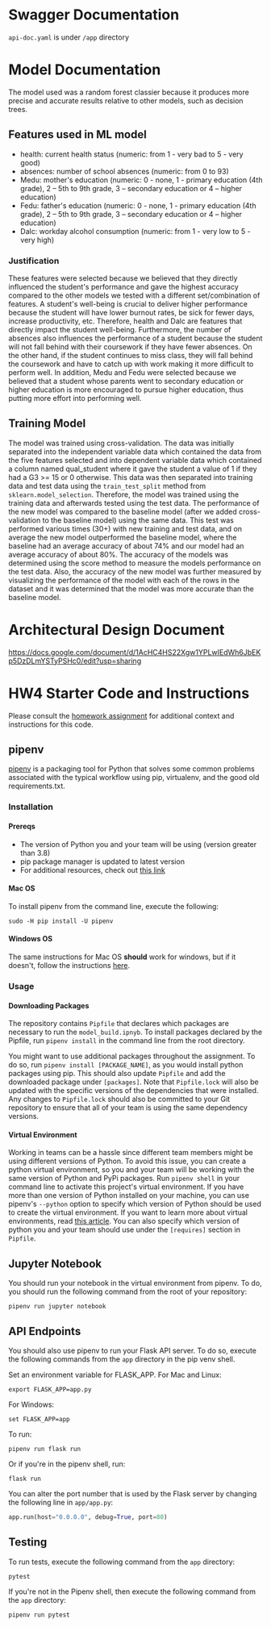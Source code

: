 # Swagger Documentation
`api-doc.yaml` is under `/app` directory

# Model Documentation
The model used was a random forest classier because it produces more precise and accurate results relative to other models, such as decision trees.

## Features used in ML model
- health: current health status (numeric: from 1 - very bad to 5 - very good)
- absences: number of school absences (numeric: from 0 to 93)
- Medu: mother's education (numeric: 0 - none,  1 - primary education (4th grade), 2 – 5th to 9th grade, 3 – secondary education or 4 – higher education)
- Fedu: father's education (numeric: 0 - none,  1 - primary education (4th grade), 2 – 5th to 9th grade, 3 – secondary education or 4 – higher education)
- Dalc: workday alcohol consumption (numeric: from 1 - very low to 5 - very high)

### Justification
These features were selected because we believed that they directly influenced the student's performance and gave the highest accuracy compared to the other models we tested with a different set/combination of features. A student's well-being is crucial to deliver higher performance because the student will have lower burnout rates, be sick for fewer days, increase productivity, etc. Therefore, health and Dalc are features that directly impact the student well-being. Furthermore, the number of absences also influences the performance of a student because the student will not fall behind with their coursework if they have fewer absences. On the other hand, if the student continues to miss class, they will fall behind the coursework and have to catch up with work making it more difficult to perform well. In addition, Medu and Fedu were selected because we believed that a student whose parents went to secondary education or higher education is more encouraged to pursue higher education, thus putting more effort into performing well.

## Training Model
The model was trained using cross-validation. The data was initially separated into the independent variable data which contained the data from the five features selected and into dependent variable data which contained a column named qual_student where it gave the student a value of 1 if they had a G3 >= 15 or 0 otherwise. This data was then separated into training data and test data using the `train_test_split` method from `sklearn.model_selection`. Therefore, the model was trained using the training data and afterwards tested using the test data. The performance of the new model was compared to the baseline model (after we added cross-validation to the baseline model) using the same data. This test was performed various times (30+) with new training and test data, and on average the new model outperformed the baseline model, where the baseline had an average accuracy of about 74% and our model had an average accuracy of about 80%. The accuracy of the models was determined using the score method to measure the models performance on the test data. Also, the accuracy of the new model was further measured by visualizing the performance of the model with each of the rows in the dataset and it was determined that the model was more accurate than the baseline model.


# Architectural Design Document
https://docs.google.com/document/d/1AcHC4HS22Xgw1YPLwIEdWh6JbEKp5DzDLmYSTyPSHc0/edit?usp=sharing


# HW4 Starter Code and Instructions

Please consult the [homework assignment](https://cmu-313.github.io//assignments/hw4) for additional context and instructions for this code.

## pipenv

[pipenv](https://pipenv.pypa.io/en/latest) is a packaging tool for Python that solves some common problems associated with the typical workflow using pip, virtualenv, and the good old requirements.txt.

### Installation

#### Prereqs

- The version of Python you and your team will be using (version greater than 3.8)
- pip package manager is updated to latest version
- For additional resources, check out [this link](https://pipenv-fork.readthedocs.io/en/latest/install.html#installing-pipenv)

#### Mac OS

To install pipenv from the command line, execute the following:

```terminal
sudo -H pip install -U pipenv
```

#### Windows OS

The same instructions for Mac OS **should** work for windows, but if it doesn't, follow the instructions [here](https://www.pythontutorial.net/python-basics/install-pipenv-windows).

### Usage

#### Downloading Packages

The repository contains `Pipfile` that declares which packages are necessary to run the `model_build.ipnyb`.
To install packages declared by the Pipfile, run `pipenv install` in the command line from the root directory.

You might want to use additional packages throughout the assignment.
To do so, run `pipenv install [PACKAGE_NAME]`, as you would install python packages using pip.
This should also update `Pipfile` and add the downloaded package under `[packages]`.
Note that `Pipfile.lock` will also be updated with the specific versions of the dependencies that were installed.
Any changes to `Pipfile.lock` should also be committed to your Git repository to ensure that all of your team is using the same dependency versions.

#### Virtual Environment

Working in teams can be a hassle since different team members might be using different versions of Python.
To avoid this issue, you can create a python virtual environment, so you and your team will be working with the same version of Python and PyPi packages.
Run `pipenv shell` in your command line to activate this project's virtual environment.
If you have more than one version of Python installed on your machine, you can use pipenv's `--python` option to specify which version of Python should be used to create the virtual environment.
If you want to learn more about virtual environments, read [this article](https://docs.python-guide.org/dev/virtualenvs/#using-installed-packages).
You can also specify which version of python you and your team should use under the `[requires]` section in `Pipfile`.

## Jupyter Notebook

You should run your notebook in the virtual environment from pipenv.
To do, you should run the following command from the root of your repository:

```terminal
pipenv run jupyter notebook
```

## API Endpoints

You should also use pipenv to run your Flask API server.
To do so, execute the following commands from the `app` directory in the pip venv shell.


Set an environment variable for FLASK_APP.
For Mac and Linux:
```terminal
export FLASK_APP=app.py
```

For Windows:
```terminal
set FLASK_APP=app
```

To run:
```terminal
pipenv run flask run
```

Or if you're in the pipenv shell, run:
```terminal
flask run
```

You can alter the port number that is used by the Flask server by changing the following line in `app/app.py`:

```python
app.run(host="0.0.0.0", debug=True, port=80)
```

## Testing

To run tests, execute the following command from the `app` directory:

```terminal
pytest
```

If you're not in the Pipenv shell, then execute the following command from the `app` directory:

```terminal
pipenv run pytest
```
